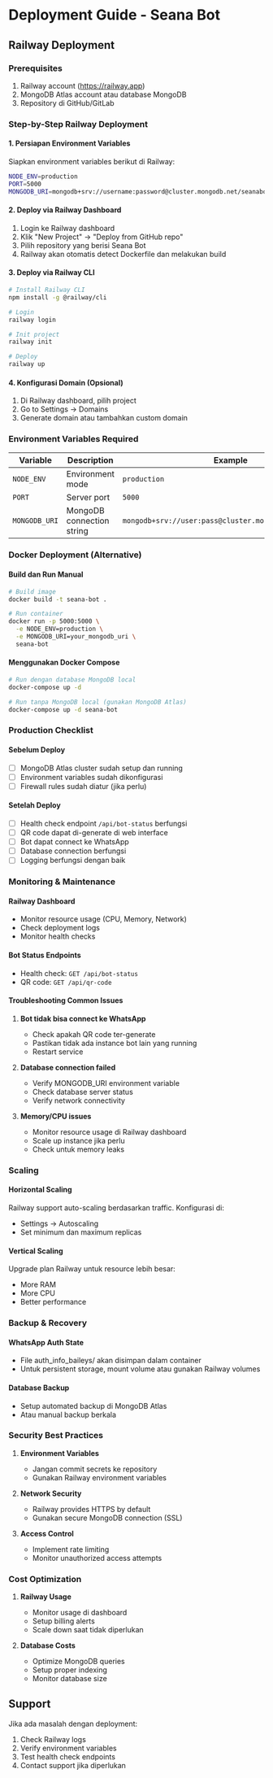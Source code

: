 # Deployment Guide - Seana Bot

## Railway Deployment

### Prerequisites
1. Railway account (https://railway.app)
2. MongoDB Atlas account atau database MongoDB
3. Repository di GitHub/GitLab

### Step-by-Step Railway Deployment

#### 1. Persiapan Environment Variables
Siapkan environment variables berikut di Railway:

```bash
NODE_ENV=production
PORT=5000
MONGODB_URI=mongodb+srv://username:password@cluster.mongodb.net/seanabot
```

#### 2. Deploy via Railway Dashboard
1. Login ke Railway dashboard
2. Klik "New Project" → "Deploy from GitHub repo"
3. Pilih repository yang berisi Seana Bot
4. Railway akan otomatis detect Dockerfile dan melakukan build

#### 3. Deploy via Railway CLI
```bash
# Install Railway CLI
npm install -g @railway/cli

# Login
railway login

# Init project
railway init

# Deploy
railway up
```

#### 4. Konfigurasi Domain (Opsional)
1. Di Railway dashboard, pilih project
2. Go to Settings → Domains
3. Generate domain atau tambahkan custom domain

### Environment Variables Required

| Variable | Description | Example |
|----------|-------------|---------|
| `NODE_ENV` | Environment mode | `production` |
| `PORT` | Server port | `5000` |
| `MONGODB_URI` | MongoDB connection string | `mongodb+srv://user:pass@cluster.mongodb.net/seanabot` |

### Docker Deployment (Alternative)

#### Build dan Run Manual
```bash
# Build image
docker build -t seana-bot .

# Run container
docker run -p 5000:5000 \
  -e NODE_ENV=production \
  -e MONGODB_URI=your_mongodb_uri \
  seana-bot
```

#### Menggunakan Docker Compose
```bash
# Run dengan database MongoDB local
docker-compose up -d

# Run tanpa MongoDB local (gunakan MongoDB Atlas)
docker-compose up -d seana-bot
```

### Production Checklist

#### Sebelum Deploy
- [ ] MongoDB Atlas cluster sudah setup dan running
- [ ] Environment variables sudah dikonfigurasi
- [ ] Firewall rules sudah diatur (jika perlu)

#### Setelah Deploy
- [ ] Health check endpoint `/api/bot-status` berfungsi
- [ ] QR code dapat di-generate di web interface
- [ ] Bot dapat connect ke WhatsApp
- [ ] Database connection berfungsi
- [ ] Logging berfungsi dengan baik

### Monitoring & Maintenance

#### Railway Dashboard
- Monitor resource usage (CPU, Memory, Network)
- Check deployment logs
- Monitor health checks

#### Bot Status Endpoints
- Health check: `GET /api/bot-status`
- QR code: `GET /api/qr-code`

#### Troubleshooting Common Issues

1. **Bot tidak bisa connect ke WhatsApp**
   - Check apakah QR code ter-generate
   - Pastikan tidak ada instance bot lain yang running
   - Restart service

2. **Database connection failed**
   - Verify MONGODB_URI environment variable
   - Check database server status
   - Verify network connectivity

3. **Memory/CPU issues**
   - Monitor resource usage di Railway dashboard
   - Scale up instance jika perlu
   - Check untuk memory leaks

### Scaling

#### Horizontal Scaling
Railway support auto-scaling berdasarkan traffic. Konfigurasi di:
- Settings → Autoscaling
- Set minimum dan maximum replicas

#### Vertical Scaling
Upgrade plan Railway untuk resource lebih besar:
- More RAM
- More CPU
- Better performance

### Backup & Recovery

#### WhatsApp Auth State
- File auth_info_baileys/ akan disimpan dalam container
- Untuk persistent storage, mount volume atau gunakan Railway volumes

#### Database Backup
- Setup automated backup di MongoDB Atlas
- Atau manual backup berkala

### Security Best Practices

1. **Environment Variables**
   - Jangan commit secrets ke repository
   - Gunakan Railway environment variables

2. **Network Security**
   - Railway provides HTTPS by default
   - Gunakan secure MongoDB connection (SSL)

3. **Access Control**
   - Implement rate limiting
   - Monitor unauthorized access attempts

### Cost Optimization

1. **Railway Usage**
   - Monitor usage di dashboard
   - Setup billing alerts
   - Scale down saat tidak diperlukan

2. **Database Costs**
   - Optimize MongoDB queries
   - Setup proper indexing
   - Monitor database size

## Support

Jika ada masalah dengan deployment:
1. Check Railway logs
2. Verify environment variables
3. Test health check endpoints
4. Contact support jika diperlukan